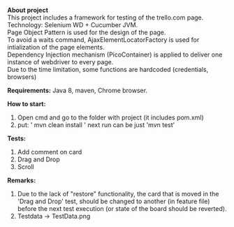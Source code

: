 **About project** <br />
This project includes a framework for testing of the trello.com page.<br />
Technology:  Selenium WD + Cucumber JVM. <br />
Page Object Pattern is used for the design of the page. <br />
To avoid a waits command, AjaxElementLocatorFactory is used for intialization of the page elements.<br />
Dependency Injection mechanism  (PicoContainer) is applied to deliver one instance of webdriver to every page.<br />
Due to the time limitation, some functions are hardcoded (credentials, browsers)

**Requirements:**
Java 8, maven, Chrome browser.

**How to start:**
1. Open cmd and go to the folder with project (it includes pom.xml)
2. put: '  mvn clean install  '
next run can be just 'mvn test'

**Tests:**
1. Add comment on card
2. Drag and Drop
3. Scroll

**Remarks:**
1. Due to the lack of "restore" functionality, the card that is moved in the 'Drag and Drop' test, should be changed to another (in feature file) before the next test execution (or state of the board should be reverted).
2. Testdata -> TestData.png
 
